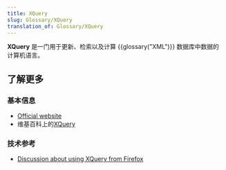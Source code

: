 ```yaml
---
title: XQuery
slug: Glossary/XQuery
translation_of: Glossary/XQuery
---
```

**XQuery** 是一门用于更新、检索以及计算 {{glossary("XML")}} 数据库中数据的计算机语言。

## 了解更多

### 基本信息

- [Official website](https://www.w3.org/XML/Query/)
- 维基百科上的[XQuery](https://zh.wikipedia.org/wiki/XQuery)

### 技术参考

- [Discussion about using XQuery from Firefox](/zh-CN/docs/XQuery)
